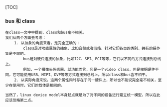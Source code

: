 [TOC]

### bus 和 class
	在class一文中中提到，class和bus毫不相关。
	我们从两个方面去考虑：
		1. 从抽象的角度来看，是完全正确的：
			class是对功能属性的抽象，比如音频或者网络，针对它们各自的类别，拥有的操作集是不同的。
			bus是对硬件连接的抽象，比如I2C、SPI、PCI等等，它们以不同的方式连接到总线上。
			例如，一个摄像头传感器，就功能而言，它是一个video class，但是根据硬件不同，它可能使用USB、MIPI、DVP等等方式连接到总线上。所以class和bus含不相干。
		2. 从实际角度来说，这两个属性同时存在于同一硬件上，所以也不能说完全毫不相关，至少在使用时，它们的载体是相同的。

	当然了，linux device model本身起点就是为了对不同的设备进行建立统一模型，所以在此应该忽略第二点。

